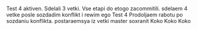 Test 4 aktiven.
Sdelali 3 vetki. Vse etapi do etogo zacommitili.
sdelaem 4 vetke posle sozdadim konflikt i rewim ego
Test 4
Prodoljaem rabotu po sozdaniu konflikta.
postaraemsya iz vetki master soxranit Koko Koko Koko
